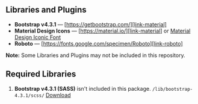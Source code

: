 ## Libraries and Plugins

* <b>Bootstrap v4.3.1</b> — [https://getbootstrap.com/][link-material]
* <b>Material Design Icons</b> — [https://material.io/][link-material] or [Material Design Iconic Font][link-material-2]
* <b>Roboto</b> — [https://fonts.google.com/specimen/Roboto][link-roboto]

<b>Note:</b> Some Libraries and Plugins may not be included in this repository.

## Required Libraries
1. <b>Bootstrap v4.3.1 (SASS)</b> isn't included in this package. `/lib/bootstrap-4.3.1/scss/` [Download][bootstrap]


[link-roboto]: https://fonts.google.com/specimen/Roboto?selection.family=Roboto
[link-material]: https://material.io/tools/icons/
[link-material-2]: https://zavoloklom.github.io/material-design-iconic-font/index.html
[bootstrap]: https://getbootstrap.com/
